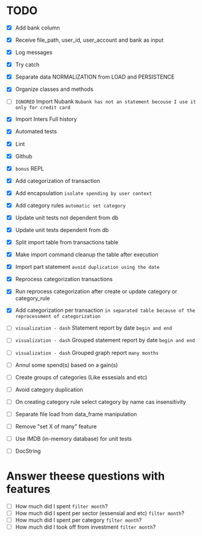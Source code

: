 # TODO

* [x] Add bank column
* [x] Receive file_path, user_id, user_account and bank as input
* [x] Log messages
* [x] Try catch
* [x] Separate data NORMALIZATION from LOAD and PERSISTENCE
* [x] Organize classes and methods
* [ ] `IGNORED` Import Nubank `Nubank has not an statement becouse I use it only for credit card`
* [x] Import Inters Full history
* [x] Automated tests
* [x] Lint
* [x] Github
* [x] `bonus` REPL
* [x] Add categorization of transaction
* [x] Add encapsulation `isolate spending by user context`
* [x] Add category rules `automatic set category`
* [x] Update unit tests not dependent from db
* [x] Update unit tests dependent from db
* [x] Split import table from transactions table
* [x] Make import command cleanup the table after execution
* [x] Import part statement `avoid duplication using the date`
* [x] Reprocess categorization transactions
* [x] Run reprocess categorization after create or update category or category_rule
* [x] Add categorization per transaction `in separated table because of the reprocessment of categorization`

* [ ] `visualization - dash` Statement report by date `begin and end`
* [ ] `visualization - dash` Grouped statement report by date `begin and end`
* [ ] `visualization - dash` Grouped graph report `many months`

* [ ] Annul some spend(s) based on a gain(s)
* [ ] Create groups of categories (Like essesials and etc)

* [ ] Avoid category duplication
* [ ] On creating category rule select category by name cas insensitivity
* [ ] Separate file load from data_frame manipulation
* [ ] Remove "set X of many" feature
* [ ] Use IMDB (in-memory database) for unit tests
* [ ] DocString


# Answer theese questions with features
* [ ] How much did I spent `filter month`?
* [ ] How much did I spent per sector (essensial and etc) `filter month`?
* [ ] How much did I spent per category `filter month`?
* [ ] How much did I took off from investment `filter month`?
